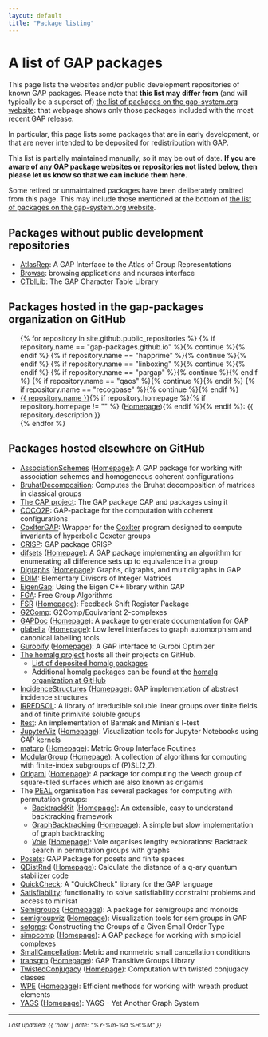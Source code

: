 ```yaml
---
layout: default
title: "Package listing"
---
```

# A list of GAP packages

This page lists the websites and/or public development repositories of known GAP packages.
Please note that **this list may differ from** (and will typically be a superset of)
[the list of packages on the gap-system.org website](https://www.gap-system.org/Packages/packages.html):
that webpage shows only those packages included with the most recent GAP release.

In particular, this page lists some packages that are in early development, or
that are never intended to be deposited for redistribution with GAP.

This list is partially maintained manually, so it may be out of date.
**If you are aware of any GAP package websites or repositories not listed below,
then please let us know so that we can include them here.**

Some retired or unmaintained packages have been deliberately omitted from this
page. This may include those mentioned at the bottom of
[the list of packages on the gap-system.org website](https://www.gap-system.org/Packages/packages.html).

## Packages without public development repositories

* [AtlasRep](http://www.math.rwth-aachen.de/homes/Thomas.Breuer/atlasrep): A GAP Interface to the Atlas of Group Representations
* [Browse](http://www.math.rwth-aachen.de/homes/Browse): browsing applications and ncurses interface
* [CTblLib](http://www.math.rwth-aachen.de/homes/Thomas.Breuer/ctbllib): The GAP Character Table Library

## Packages hosted in the gap-packages organization on GitHub

<ul>
{% for repository in site.github.public_repositories %}
{% if repository.name == "gap-packages.github.io" %}{% continue %}{% endif %}
{% if repository.name == "happrime" %}{% continue %}{% endif %}
{% if repository.name == "linboxing" %}{% continue %}{% endif %}
{% if repository.name == "pargap" %}{% continue %}{% endif %}
{% if repository.name == "qaos" %}{% continue %}{% endif %}
{% if repository.name == "recogbase" %}{% continue %}{% endif %}
<li><a href="{{ repository.html_url }}">{{ repository.name }}</a>{% if repository.homepage %}{% if repository.homepage != "" %} (<a href="{{ repository.homepage }}">Homepage</a>){% endif %}{% endif %}:
{{ repository.description }}</li>
{% endfor %}
</ul>

## Packages hosted elsewhere on GitHub
* [AssociationSchemes](https://github.com/jesselansdown/AssociationSchemes) ([Homepage](https://jesselansdown.github.io/AssociationSchemes)): A GAP package for working with association schemes and homogeneous coherent configurations
* [BruhatDecomposition](https://github.com/danielrademacher/BruhatDecomposition2): Computes the Bruhat decomposition of matrices in classical groups
* [The CAP project](https://homalg-project.github.io/CAP_project/): The GAP package CAP and packages using it
* [COCO2P](https://github.com/chpech/COCO2P): GAP-package for the computation with coherent configurations
* [CoxIterGAP](https://github.com/rgugliel/CoxIterGAP): Wrapper for the [CoxIter](https://github.com/rgugliel/CoxIter) program designed to compute invariants of hyperbolic Coxeter groups
* [CRISP](https://github.com/bh11/crisp): GAP package CRISP
* [difsets](https://github.com/dylanpeifer/difsets) ([Homepage](https://dylanpeifer.github.io/difsets)): A GAP package implementing an algorithm for enumerating all difference sets up to equivalence in a group
* [Digraphs](https://github.com/digraphs/Digraphs) ([Homepage](https://digraphs.github.io/Digraphs)): Graphs, digraphs, and multidigraphs in GAP
* [EDIM](https://github.com/frankluebeck/EDIM): Elementary Divisors of Integer Matrices
* [EigenGap](https://github.com/jesselansdown/EigenGap): Using the Eigen C++ library within GAP
* [FGA](https://github.com/chsievers/fga):  Free Group Algorithms
* [FSR](https://github.com/nzidaric/fsr) ([Homepage](https://nzidaric.github.io/fsr)): Feedback Shift Register Package
* [G2Comp](https://github.com/isadofschi/g2comp): G2Comp/Equivariant 2-complexes
* [GAPDoc](https://github.com/frankluebeck/GAPDoc) ([Homepage](http://www.math.rwth-aachen.de/~Frank.Luebeck/GAPDoc/index.html)): A package to generate documentation for GAP
* [glabella](https://github.com/nagygp/glabella) ([Homepage](https://nagygp.github.io/glabella)): Low level interfaces to graph automorphism and canonical labelling tools
* [Gurobify](https://github.com/jesselansdown/Gurobify) ([Homepage](https://jesselansdown.github.io/Gurobify)): A GAP interface to Gurobi Optimizer
* [The homalg project](https://homalg-project.github.io/) hosts all their projects on GitHub.
  * [List of deposited homalg packages](https://homalg-project.github.io/homalg_project/)
  * Additional homalg packages can be found at the [homalg organization at GitHub](https://github.com/homalg-project)
* [IncidenceStructures](https://github.com/nagygp/IncidenceStructures) ([Homepage](https://nagygp.github.io/IncidenceStructures)): GAP implementation of abstract incidence structures
* [IRREDSOL](https://github.com/bh11/irredsol): A library of irreducible soluble linear groups over finite fields and of finite primivite soluble groups
* [Itest](https://github.com/isadofschi/itest): An implementation of Barmak and Minian's I-test
* [JupyterViz](https://github.com/nathancarter/jupyterviz) ([Homepage](https://nathancarter.github.io/jupyterviz)): Visualization tools for Jupyter Notebooks using GAP kernels
* [matgrp](https://github.com/hulpke/matgrp) ([Homepage](https://www.math.colostate.edu/~hulpke/matgrp)): Matric Group Interface Routines
* [ModularGroup](https://github.com/AG-Weitze-Schmithusen/ModularGroup) ([Homepage](https://ag-weitze-schmithusen.github.io/ModularGroup/)): A collection of algorithms for computing with finite-index subgroups of (P)SL(2,Z).
* [Origami](https://github.com/AG-Weitze-Schmithusen/Origami) ([Homepage](https://ag-weitze-schmithusen.github.io/Origami/)): A package for computing the Veech group of square-tiled surfaces which are also known as origamis
* The [PEAL](https://peal.github.io) organisation has several packages for computing with permutation groups:
    * [BacktrackKit](https://github.com/peal/BacktrackKit) ([Homepage](https://peal.github.io/BacktrackKit)): An extensible, easy to understand backtracking framework
    * [GraphBacktracking](https://github.com/peal/GraphBacktracking) ([Homepage](https://peal.github.io/GraphBacktracking)): A simple but slow implementation of graph backtracking
    * [Vole](https://github.com/peal/vole) ([Homepage](https://peal.github.io/vole)): Vole organises lengthy explorations: Backtrack search in permutation groups with graphs
* [Posets](https://github.com/isadofschi/posets): GAP Package for posets and finite spaces
* [QDistRnd](https://github.com/QEC-pages/QDistRnd) ([Homepage](https://qec-pages.github.io/QDistRnd/)): Calculate the distance of a q-ary quantum stabilizer code
* [QuickCheck](https://github.com/ChrisJefferson/QuickCheck): A "QuickCheck" library for the GAP language
* [Satisfiability](https://github.com/MathieuDutSik/Satisfiability): functionality to solve satisfiability constraint problems and access to minisat
* [Semigroups](https://github.com/semigroups/Semigroups) ([Homepage](https://semigroups.github.io/Semigroups)): A package for semigroups and monoids
* [semigroupviz](https://github.com/nathancarter/semigroupviz) ([Homepage](https://nathancarter.github.io/semigroupviz)): Visualization tools for semigroups in GAP
* [sotgrps](https://github.com/xpan-eileen/sotgrps_gap_pkg): Constructing the Groups of a Given Small Order Type
* [simpcomp](https://github.com/simpcomp-team/simpcomp) ([Homepage](https://simpcomp-team.github.io/simpcomp)):  A GAP package for working with simplicial complexes
* [SmallCancellation](https://github.com/isadofschi/smallcancellation): Metric and nonmetric small cancellation conditions
* [transgrp](https://github.com/hulpke/transgrp) ([Homepage](https://www.math.colostate.edu/~hulpke/transgrp)): GAP Transitive Groups Library
* [TwistedConjugacy](https://github.com/sTertooy/TwistedConjugacy) ([Homepage](https://stertooy.github.io/TwistedConjugacy)): Computation with twisted conjugacy classes
* [WPE](https://github.com/FriedrichRober/WPE) ([Homepage](https://friedrichrober.github.io/WPE/)): Efficient methods for working with wreath product elements
* [YAGS](https://github.com/yags/yags) ([Homepage](http://xamanek.izt.uam.mx/yags)): YAGS - Yet Another Graph System

---

<small><em>Last updated: {{ 'now' | date: "%Y-%m-%d %H:%M" }}</em></small>

